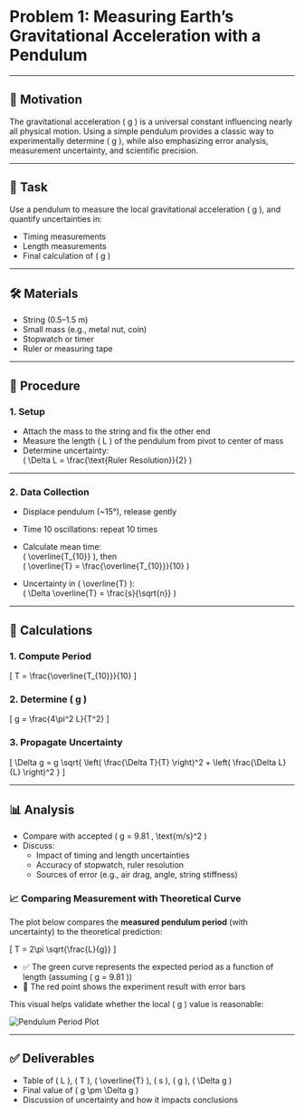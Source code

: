 # Problem 1: Measuring Earth’s Gravitational Acceleration with a Pendulum

---

## 🎯 Motivation

The gravitational acceleration \( g \) is a universal constant influencing nearly all physical motion. Using a simple pendulum provides a classic way to experimentally determine \( g \), while also emphasizing error analysis, measurement uncertainty, and scientific precision.

---

## 🧪 Task

Use a pendulum to measure the local gravitational acceleration \( g \), and quantify uncertainties in:

- Timing measurements
- Length measurements
- Final calculation of \( g \)

---

## 🛠️ Materials

- String (0.5–1.5 m)
- Small mass (e.g., metal nut, coin)
- Stopwatch or timer
- Ruler or measuring tape

---

## 🧰 Procedure

### 1. Setup

- Attach the mass to the string and fix the other end
- Measure the length \( L \) of the pendulum from pivot to center of mass
- Determine uncertainty:  
  \( \Delta L = \frac{\text{Ruler Resolution}}{2} \)

---

### 2. Data Collection

- Displace pendulum (~15°), release gently
- Time 10 oscillations: repeat 10 times  
- Calculate mean time:  
  \( \overline{T_{10}} \), then  
  \( \overline{T} = \frac{\overline{T_{10}}}{10} \)

- Uncertainty in \( \overline{T} \):  
  \( \Delta \overline{T} = \frac{s}{\sqrt{n}} \)

---

## 🧮 Calculations

### 1. Compute Period

\[
T = \frac{\overline{T_{10}}}{10}
\]

### 2. Determine \( g \)

\[
g = \frac{4\pi^2 L}{T^2}
\]

### 3. Propagate Uncertainty

\[
\Delta g = g \sqrt{ \left( \frac{\Delta T}{T} \right)^2 + \left( \frac{\Delta L}{L} \right)^2 }
\]

---

## 📊 Analysis

- Compare with accepted \( g = 9.81 \, \text{m/s}^2 \)
- Discuss:
  - Impact of timing and length uncertainties
  - Accuracy of stopwatch, ruler resolution
  - Sources of error (e.g., air drag, angle, string stiffness)

### 📈 Comparing Measurement with Theoretical Curve

The plot below compares the **measured pendulum period** (with uncertainty) to the theoretical prediction:

\[
T = 2\pi \sqrt{\frac{L}{g}}
\]

- ✅ The green curve represents the expected period as a function of length (assuming \( g = 9.81 \))
- 🔴 The red point shows the experiment result with error bars

This visual helps validate whether the local \( g \) value is reasonable:

![Pendulum Period Plot](https://i.imgur.com/6n27XHK.png)


---

## ✅ Deliverables

- Table of \( L \), \( T \), \( \overline{T} \), \( s \), \( g \), \( \Delta g \)
- Final value of \( g \pm \Delta g \)
- Discussion of uncertainty and how it impacts conclusions
